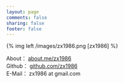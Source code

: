 ```yaml
---
layout: page
comments: false
sharing: false
footer: false
---
```


{% img left /images/zx1986.png [zx1986] %}

About： [about.me/zx1986](http://about.me/zx1986)     
Github： [github.com/zx1986](http://github.com/zx1986)    
E-Mail： zx1986 at gmail.com     
